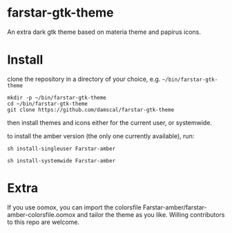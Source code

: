 # farstar-gtk-theme
An extra dark gtk theme based on materia theme and papirus icons.

# Install

clone the repository in a directory of your choice, e.g. `~/bin/farstar-gtk-theme`

```
mkdir -p ~/bin/farstar-gtk-theme
cd ~/bin/farstar-gtk-theme
git clone https://github.com/damscal/farstar-gtk-theme
```

then install themes and icons either for the current user, or systemwide.

to install the amber version (the only one currently available), run:

`sh install-singleuser Farstar-amber`

`sh install-systemwide Farstar-amber`


# Extra

If you use oomox, you can import the colorsfile Farstar-amber/farstar-amber-colorsfile.oomox and tailor the theme as you like. Willing contributors to this repo are welcome.

